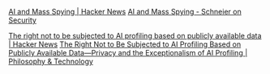 
[AI and Mass Spying | Hacker News](https://news.ycombinator.com/item?id=38530880)
[AI and Mass Spying - Schneier on Security](https://www.schneier.com/blog/archives/2023/12/ai-and-mass-spying.html)

[The right not to be subjected to AI profiling based on publicly available data | Hacker News](https://news.ycombinator.com/item?id=40597503)
[The Right Not to Be Subjected to AI Profiling Based on Publicly Available Data—Privacy and the Exceptionalism of AI Profiling | Philosophy & Technology](https://link.springer.com/article/10.1007/s13347-023-00616-9)
